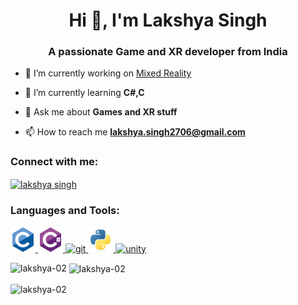 <h1 align="center">Hi 👋, I'm Lakshya Singh</h1>
<h3 align="center">A passionate Game and XR developer from India</h3>

- 🔭 I’m currently working on [Mixed Reality](https://github.com/lakshya-02/Mixed-reality-)

- 🌱 I’m currently learning **C#,C**

- 💬 Ask me about **Games and XR stuff**

- 📫 How to reach me **lakshya.singh2706@gmail.com**

<h3 align="left">Connect with me:</h3>
<p align="left">
<a href="https://linkedin.com/in/lakshya singh" target="blank"><img align="center" src="https://raw.githubusercontent.com/rahuldkjain/github-profile-readme-generator/master/src/images/icons/Social/linked-in-alt.svg" alt="lakshya singh" height="30" width="40" /></a>
</p>

<h3 align="left">Languages and Tools:</h3>
<p align="left"> <a href="https://www.cprogramming.com/" target="_blank" rel="noreferrer"> <img src="https://raw.githubusercontent.com/devicons/devicon/master/icons/c/c-original.svg" alt="c" width="40" height="40"/> </a> <a href="https://www.w3schools.com/cs/" target="_blank" rel="noreferrer"> <img src="https://raw.githubusercontent.com/devicons/devicon/master/icons/csharp/csharp-original.svg" alt="csharp" width="40" height="40"/> </a> <a href="https://git-scm.com/" target="_blank" rel="noreferrer"> <img src="https://www.vectorlogo.zone/logos/git-scm/git-scm-icon.svg" alt="git" width="40" height="40"/> </a> <a href="https://www.python.org" target="_blank" rel="noreferrer"> <img src="https://raw.githubusercontent.com/devicons/devicon/master/icons/python/python-original.svg" alt="python" width="40" height="40"/> </a> <a href="https://unity.com/" target="_blank" rel="noreferrer"> <img src="https://www.vectorlogo.zone/logos/unity3d/unity3d-icon.svg" alt="unity" width="40" height="40"/> </a> </p>

<p><img align="left" src="https://github-readme-stats.vercel.app/api/top-langs?username=lakshya-02&show_icons=true&locale=en&layout=compact" alt="lakshya-02" /></p>

<p>&nbsp;<img align="center" src="https://github-readme-stats.vercel.app/api?username=lakshya-02&show_icons=true&locale=en" alt="lakshya-02" /></p>

<p><img align="center" src="https://github-readme-streak-stats.herokuapp.com/?user=lakshya-02&" alt="lakshya-02" /></p>
